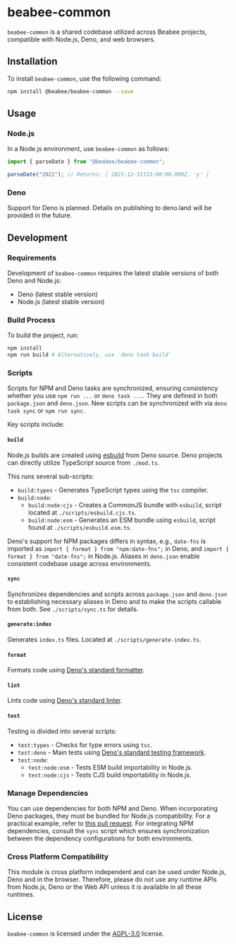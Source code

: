 # beabee-common

`beabee-common` is a shared codebase utilized across Beabee projects, compatible
with Node.js, Deno, and web browsers.

## Installation

To install `beabee-common`, use the following command:

```bash
npm install @beabee/beabee-common --save
```

## Usage

### Node.js

In a Node.js environment, use `beabee-common` as follows:

```ts
import { parseDate } from "@beabee/beabee-common";

parseDate("2022"); // Returns: [ 2021-12-31T23:00:00.000Z, 'y' ]
```

### Deno

Support for Deno is planned. Details on publishing to deno.land will be provided
in the future.

## Development

### Requirements

Development of `beabee-common` requires the latest stable versions of both Deno
and Node.js:

- Deno (latest stable version)
- Node.js (latest stable version)

### Build Process

To build the project, run:

```bash
npm install
npm run build # Alternatively, use `deno task build`
```

### Scripts

Scripts for NPM and Deno tasks are synchronized, ensuring consistency whether
you use `npm run ...` or `deno task ...`. They are defined in both
`package.json` and `deno.json`. New scripts can be synchronized with via
`deno task sync` or `npm run sync`.

Key scripts include:

#### `build`

Node.js builds are created using [esbuild](https://esbuild.github.io/) from Deno
source. Deno projects can directly utilize TypeScript source from `./mod.ts`.

This runs several sub-scripts:

- `build:types` - Generates TypeScript types using the `tsc` compiler.
- `build:node`:
  - `build:node:cjs` - Creates a CommonJS bundle with `esbuild`, script located
    at `./scripts/esbuild.cjs.ts`.
  - `build:node:esm` - Generates an ESM bundle using `esbuild`, script found at
    `./scripts/esbuild.esm.ts`.

Deno's support for NPM packages differs in syntax, e.g., `date-fns` is imported
as `import { format } from "npm:date-fns";` in Deno, and
`import { format } from "date-fns";` in Node.js. Aliases in `deno.json` enable
consistent codebase usage across environments.

#### `sync`

Synchronizes dependencies and scripts across `package.json` and `deno.json` to
establishing necessary aliases in Deno and to make the scripts callable from
both. See `./scripts/sync.ts` for details.

#### `generate:index`

Generates `index.ts` files. Located at `./scripts/generate-index.ts`.

#### `format`

Formats code using
[Deno's standard formatter](https://docs.deno.com/runtime/manual/tools/formatter).

#### `lint`

Lints code using
[Deno's standard linter](https://docs.deno.com/runtime/manual/tools/linter).

#### `test`

Testing is divided into several scripts:

- `test:types` - Checks for type errors using `tsc`.
- `test:deno` - Main tests using
  [Deno's standard testing framework](https://docs.deno.com/runtime/manual/basics/testing/).
- `test:node`:
  - `test:node:esm` - Tests ESM build importability in Node.js.
  - `test:node:cjs` - Tests CJS build importability in Node.js.

### Manage Dependencies

You can use dependencies for both NPM and Deno. When incorporating Deno
packages, they must be bundled for Node.js compatibility. For a practical
example, refer to
[this pull request](https://github.com/beabee-communityrm/beabee-common/pull/7).
For integrating NPM dependencies, consult the `sync` script which ensures
synchronization between the dependency configurations for both environments.

### Cross Platform Compatibility

This module is cross platform independent and can be used under Node.js, Deno
and in the browser. Therefore, please do not use any runtime APIs from Node.js,
Deno or the Web API unless it is available in all these runtimes.

## License

`beabee-common` is licensed under the [AGPL-3.0](./LICENSE) license.
